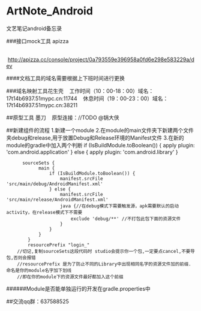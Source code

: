 # ArtNote_Android

文艺笔记android备忘录


###接口mock工具 apizza

    http://apizza.cc/console/project/0a793559e396958a0fd6e298e583229a/dev
    
####文档工具的域名需要根据上下班时间进行更换


###域名映射工具花生壳
    工作时间（10：00-18：00）域名：17t14b6937.51mypc.cn:11744
    休息时间（19：00-23：00）域名：17t14b6937.51mypc.cn:38211

##原型工具 墨刀
    原型连接：//TODO @锅大侠

##新建组件的流程
    1.新建一个module
    2.在module的main文件夹下新建两个文件夹debug和release,用于放置Debug和Release环境的Manifest文件
    3.在新的module的gradle中加入两个判断
        if (IsBuildModule.toBoolean()) {
            apply plugin: 'com.android.application'
        } else {
            apply plugin: 'com.android.library'
        }
        
          sourceSets {
                main {
                    if (IsBuildModule.toBoolean()) {
                        manifest.srcFile 'src/main/debug/AndroidManifest.xml'
                    } else {
                        manifest.srcFile 'src/main/release/AndroidManifest.xml'
                        java {//在debug模式下需要触发源，apk需要默认的启动activity，在release模式下不需要
                            exclude 'debug/**' //不打包此包下面的资源文件
                        }
                    }
                }
            }
            resourcePrefix "login_"
        //切记,复制sourceSets这段代码时 studio会提示你一个包,一定要点cancel,不要导包,否则会报错
        //resourcePrefix 是为了防止不同的Library中出现相同名字的资源文件加的前缀.命名是你的module名字加下划线
        //即在你的module下的资源文件最好都加入这个前缀
       
######Module是否能单独运行的开发在gradle.properties中

##交流qq群：637588525
